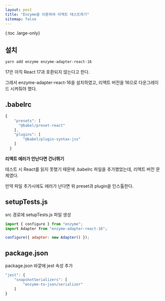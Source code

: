 ```yaml
---
layout: post
title: "Enzyme을 이용하여 리액트 테스트하기"
sitemap: false
---
```


{:toc .large-only}

## 설치

```bash
yarn add enzyme enzyme-adapter-react-16
```

17은 아직 React 17과 호환되지 않는다고 한다.

그래서 enzyme-adapter-react-16을 설치하였고, 리액트 버전을 16으로 다운그레이드 시켜줘야 했다.

## .babelrc

```js
{
    "presets": [
      "@babel/preset-react"
    ],
    "plugins": [
        "@babel/plugin-syntax-jsx"
    ]
  }
```

**리액트 에러가 안난다면 건너뛰기**

테스트 시 React를 읽지 못했기 때문에 .babelrc 파일을 추가했었는데, 리액트 버전 문제였다.

만약 파일 추가시에도 에러가 난다면 위 preset과 plugin을 인스톨한다.

## setupTests.js

src 경로에 setupTests.js 파일 생성

```js
import { configure } from "enzyme";
import Adapter from "enzyme-adapter-react-16";

configure({ adapter: new Adapter() });
```

## package.json

package.json 바깥에 jest 속성 추가

```js
"jest": {
    "snapshotSerializers": [
        "enzyme-to-json/serializer"
    ]
}
```
